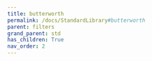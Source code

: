 ```yaml
---
title: butterworth
permalink: /docs/StandardLibrary#butterworth
parent: filters
grand_parent: std
has_children: True
nav_order: 2
---
```


